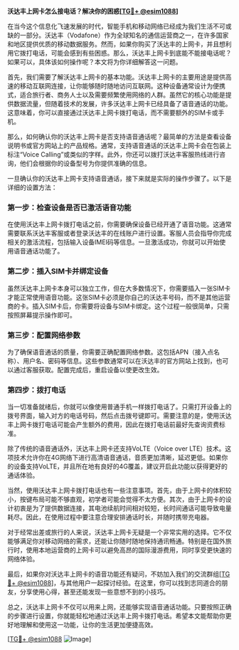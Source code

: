 **沃达丰上网卡怎么接电话？解决你的困惑[[TG💪+ @esim1088](https://t.me/s/esim1088)]**

在当今这个信息化飞速发展的时代，智能手机和移动网络已经成为我们生活不可或缺的一部分。沃达丰（Vodafone）作为全球知名的通信运营商之一，在许多国家和地区提供优质的移动数据服务。然而，如果你购买了沃达丰的上网卡，并且想利用它拨打电话，可能会感到有些困惑。那么，沃达丰上网卡到底能不能接电话呢？如果可以，具体该如何操作呢？本文将为你详细解答这一问题。

首先，我们需要了解沃达丰上网卡的基本功能。沃达丰上网卡的主要用途是提供高速的移动互联网连接，让你能够随时随地访问互联网。这种设备通常设计为便携式，适合旅行者、商务人士以及需要频繁使用网络的人群。虽然它的核心功能是提供数据流量，但随着技术的发展，许多沃达丰上网卡已经具备了语音通话的功能。这意味着，你可以直接通过沃达丰上网卡拨打电话，而不需要额外的SIM卡或手机。

那么，如何确认你的沃达丰上网卡是否支持语音通话呢？最简单的方法是查看设备说明书或官方网站上的产品规格。通常，支持语音通话的沃达丰上网卡会在包装上标注“Voice Calling”或类似的字样。此外，你还可以拨打沃达丰客服热线进行咨询，他们会根据你的设备型号为你提供准确的信息。

一旦确认你的沃达丰上网卡支持语音通话，接下来就是实际的操作步骤了。以下是详细的设置方法：

### 第一步：检查设备是否已激活语音功能

在使用沃达丰上网卡拨打电话之前，你需要确保设备已经开通了语音功能。这通常需要联系沃达丰客服或者登录沃达丰的在线账户进行设置。客服人员会指导你完成相关的激活流程，包括输入设备IMEI码等信息。一旦激活成功，你就可以开始使用语音通话功能了。

### 第二步：插入SIM卡并绑定设备

虽然沃达丰上网卡本身可以独立工作，但在大多数情况下，你需要插入一张SIM卡才能正常使用语音功能。这张SIM卡必须是你自己的沃达丰号码，而不是其他运营商的卡。插入SIM卡后，你需要将设备与SIM卡绑定。这个过程一般很简单，只需按照屏幕提示操作即可。

### 第三步：配置网络参数

为了确保语音通话的质量，你需要正确配置网络参数。这包括APN（接入点名称）、用户名、密码等信息。这些参数通常可以在沃达丰的官方网站上找到，也可以通过客服获取。配置完成后，重启设备以使更改生效。

### 第四步：拨打电话

当一切准备就绪后，你就可以像使用普通手机一样拨打电话了。只需打开设备上的拨号界面，输入对方的电话号码，然后点击拨号键即可。需要注意的是，使用沃达丰上网卡拨打电话可能会产生额外的费用，因此在拨打电话前最好先查询资费标准。

除了传统的语音通话外，沃达丰上网卡还支持VoLTE（Voice over LTE）技术。这项技术允许你在4G网络下进行高清语音通话，音质更加清晰，延迟更低。如果你的设备支持VoLTE，并且所在地有良好的4G覆盖，建议开启此功能以获得更好的通话体验。

当然，使用沃达丰上网卡拨打电话也有一些注意事项。首先，由于上网卡的体积较小，按键布局可能不够直观，初学者可能会觉得不太方便。其次，由于上网卡的设计初衷是为了提供数据连接，其电池续航时间相对较短，长时间通话可能导致电量耗尽。因此，在使用过程中要注意合理安排通话时长，并随时携带充电器。

对于经常出差或旅行的人来说，沃达丰上网卡无疑是一个非常实用的选择。它不仅能够满足你对移动网络的需求，还能让你随时随地保持通讯畅通。特别是在国外旅行时，使用本地运营商的上网卡可以避免高昂的国际漫游费用，同时享受更快速的网络体验。

最后，如果你对沃达丰上网卡的语音功能还有疑问，不妨加入我们的交流群组[[TG💪+ @esim1088](https://t.me/s/esim1088)]，与其他用户一起探讨经验。在这里，你可以找到志同道合的朋友，分享使用心得，甚至还能发现一些意想不到的小技巧。

总之，沃达丰上网卡不仅可以用来上网，还能够实现语音通话功能。只要按照正确的步骤进行设置，你就能轻松地通过沃达丰上网卡拨打电话。希望本文能帮助你更好地理解和使用这一功能，让你的生活更加便捷高效。

[[TG💪+ @esim1088](https://t.me/s/esim1088) ![Image](https://i.postimg.cc/4NQfJmqS/Snipaste-2025-05-13-00-14-12.png)]